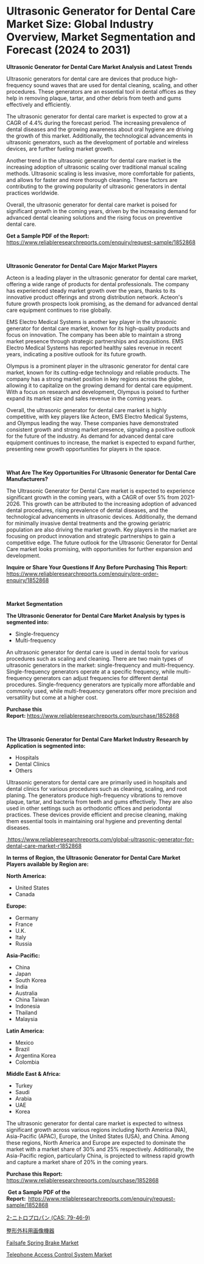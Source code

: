 <p><h1>Ultrasonic Generator for Dental Care Market Size: Global Industry Overview, Market Segmentation and Forecast (2024 to 2031)</h1></p><p><strong>Ultrasonic Generator for Dental Care Market Analysis and Latest Trends</strong></p>
<p><p>Ultrasonic generators for dental care are devices that produce high-frequency sound waves that are used for dental cleaning, scaling, and other procedures. These generators are an essential tool in dental offices as they help in removing plaque, tartar, and other debris from teeth and gums effectively and efficiently.</p><p>The ultrasonic generator for dental care market is expected to grow at a CAGR of 4.4% during the forecast period. The increasing prevalence of dental diseases and the growing awareness about oral hygiene are driving the growth of this market. Additionally, the technological advancements in ultrasonic generators, such as the development of portable and wireless devices, are further fueling market growth.</p><p>Another trend in the ultrasonic generator for dental care market is the increasing adoption of ultrasonic scaling over traditional manual scaling methods. Ultrasonic scaling is less invasive, more comfortable for patients, and allows for faster and more thorough cleaning. These factors are contributing to the growing popularity of ultrasonic generators in dental practices worldwide.</p><p>Overall, the ultrasonic generator for dental care market is poised for significant growth in the coming years, driven by the increasing demand for advanced dental cleaning solutions and the rising focus on preventive dental care.</p></p>
<p><strong>Get a Sample PDF of the Report:&nbsp;</strong> <a href="https://www.reliableresearchreports.com/enquiry/request-sample/1852868">https://www.reliableresearchreports.com/enquiry/request-sample/1852868</a></p>
<p>&nbsp;</p>
<p><strong>Ultrasonic Generator for Dental Care Major Market Players</strong></p>
<p><p>Acteon is a leading player in the ultrasonic generator for dental care market, offering a wide range of products for dental professionals. The company has experienced steady market growth over the years, thanks to its innovative product offerings and strong distribution network. Acteon's future growth prospects look promising, as the demand for advanced dental care equipment continues to rise globally.</p><p>EMS Electro Medical Systems is another key player in the ultrasonic generator for dental care market, known for its high-quality products and focus on innovation. The company has been able to maintain a strong market presence through strategic partnerships and acquisitions. EMS Electro Medical Systems has reported healthy sales revenue in recent years, indicating a positive outlook for its future growth.</p><p>Olympus is a prominent player in the ultrasonic generator for dental care market, known for its cutting-edge technology and reliable products. The company has a strong market position in key regions across the globe, allowing it to capitalize on the growing demand for dental care equipment. With a focus on research and development, Olympus is poised to further expand its market size and sales revenue in the coming years.</p><p>Overall, the ultrasonic generator for dental care market is highly competitive, with key players like Acteon, EMS Electro Medical Systems, and Olympus leading the way. These companies have demonstrated consistent growth and strong market presence, signaling a positive outlook for the future of the industry. As demand for advanced dental care equipment continues to increase, the market is expected to expand further, presenting new growth opportunities for players in the space.</p></p>
<p>&nbsp;</p>
<p><strong>What Are The Key Opportunities For Ultrasonic Generator for Dental Care Manufacturers?</strong></p>
<p><p>The Ultrasonic Generator for Dental Care market is expected to experience significant growth in the coming years, with a CAGR of over 5% from 2021-2026. This growth can be attributed to the increasing adoption of advanced dental procedures, rising prevalence of dental diseases, and the technological advancements in ultrasonic devices. Additionally, the demand for minimally invasive dental treatments and the growing geriatric population are also driving the market growth. Key players in the market are focusing on product innovation and strategic partnerships to gain a competitive edge. The future outlook for the Ultrasonic Generator for Dental Care market looks promising, with opportunities for further expansion and development.</p></p>
<p><strong>Inquire or Share Your Questions If Any Before Purchasing This Report:</strong> <a href="https://www.reliableresearchreports.com/enquiry/pre-order-enquiry/1852868">https://www.reliableresearchreports.com/enquiry/pre-order-enquiry/1852868</a></p>
<p>&nbsp;</p>
<p><strong>Market Segmentation</strong></p>
<p><strong>The Ultrasonic Generator for Dental Care Market Analysis by types is segmented into:</strong></p>
<p><ul><li>Single-frequency</li><li>Multi-frequency</li></ul></p>
<p><p>An ultrasonic generator for dental care is used in dental tools for various procedures such as scaling and cleaning. There are two main types of ultrasonic generators in the market: single-frequency and multi-frequency. Single-frequency generators operate at a specific frequency, while multi-frequency generators can adjust frequencies for different dental procedures. Single-frequency generators are typically more affordable and commonly used, while multi-frequency generators offer more precision and versatility but come at a higher cost.</p></p>
<p><strong>Purchase this Report:&nbsp;</strong><a href="https://www.reliableresearchreports.com/purchase/1852868">https://www.reliableresearchreports.com/purchase/1852868</a></p>
<p>&nbsp;</p>
<p><strong>The Ultrasonic Generator for Dental Care Market Industry Research by Application is segmented into:</strong></p>
<p><ul><li>Hospitals</li><li>Dental Clinics</li><li>Others</li></ul></p>
<p><p>Ultrasonic generators for dental care are primarily used in hospitals and dental clinics for various procedures such as cleaning, scaling, and root planing. The generators produce high-frequency vibrations to remove plaque, tartar, and bacteria from teeth and gums effectively. They are also used in other settings such as orthodontic offices and periodontal practices. These devices provide efficient and precise cleaning, making them essential tools in maintaining oral hygiene and preventing dental diseases.</p></p>
<p><a href="https://www.reliableresearchreports.com/global-ultrasonic-generator-for-dental-care-market-r1852868">&nbsp;https://www.reliableresearchreports.com/global-ultrasonic-generator-for-dental-care-market-r1852868</a></p>
<p><strong>In terms of Region, the Ultrasonic Generator for Dental Care Market Players available by Region are:</strong></p>
<p>
    <p> <strong> North America: </strong>
        <ul>
            <li>United States</li>
            <li>Canada</li>
        </ul>
        </p> 
    <p> <strong> Europe: </strong>
        <ul>
            <li>Germany</li>
            <li>France</li>
            <li>U.K.</li>
            <li>Italy</li>
            <li>Russia</li>
        </ul>
        </p> 
    <p> <strong> Asia-Pacific: </strong>
        <ul>
            <li>China</li>
            <li>Japan</li>
            <li>South Korea</li>
            <li>India</li>
            <li>Australia</li>
            <li>China Taiwan</li>
            <li>Indonesia</li>
            <li>Thailand</li>
            <li>Malaysia</li>
        </ul>
        </p> 
    <p> <strong> Latin America: </strong>
        <ul>
            <li>Mexico</li>
            <li>Brazil</li>
            <li>Argentina Korea</li>
            <li>Colombia</li>
        </ul>
        </p> 
    <p> <strong> Middle East & Africa: </strong>
        <ul>
            <li>Turkey</li>
            <li>Saudi</li>
            <li>Arabia</li>
            <li>UAE</li>
            <li>Korea</li>
        </ul>
    </p>
    </p>
<p><p>The ultrasonic generator for dental care market is expected to witness significant growth across various regions including North America (NA), Asia-Pacific (APAC), Europe, the United States (USA), and China. Among these regions, North America and Europe are expected to dominate the market with a market share of 30% and 25% respectively. Additionally, the Asia-Pacific region, particularly China, is projected to witness rapid growth and capture a market share of 20% in the coming years.</p></p>
<p><strong>Purchase this Report: </strong><a href="https://www.reliableresearchreports.com/purchase/1852868">https://www.reliableresearchreports.com/purchase/1852868</a></p>
<p>&nbsp;<strong>Get a Sample PDF of the Report:&nbsp;&nbsp;</strong><a href="https://www.reliableresearchreports.com/enquiry/request-sample/1852868">https://www.reliableresearchreports.com/enquiry/request-sample/1852868</a></p>
<p><strong></strong></p>
<p><p><a href="https://github.com/DeonBoer2023/Market-Research-Report-List-2/blob/main/8950998169854.md">2-ニトロプロパン (CAS: 79-46-9)</a></p><p><a href="https://github.com/dawson566/Market-Research-Report-List-2/blob/main/2502469169853.md">整形外科用画像機器</a></p><p><a href="https://github.com/anggakarna133/Market-Research-Report-List-1/blob/main/failsafe-spring-brake-market.md">Failsafe Spring Brake Market</a></p><p><a href="https://github.com/mateobossinovero/Market-Research-Report-List-1/blob/main/telephone-access-control-system-market.md">Telephone Access Control System Market</a></p></p>